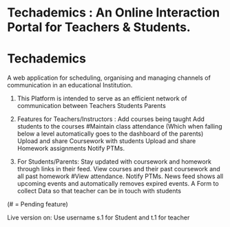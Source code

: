 # Techademics : An Online Interaction Portal for Teachers &amp; Students.
 # Techademics
A web application for scheduling, organising and managing channels of communication in an educational Institution.

1. This Platform is intended to serve as an efficient network of communication between
Teachers
Students
Parents
2. Features for Teachers/Instructors :
Add courses being taught
Add students to the courses
#Maintain class attendance (Which when falling below a level automatically goes to the dashboard of the parents)
Upload and share Coursework with students
Upload and share Homework assignments
Notify PTMs.

3. For Students/Parents:
Stay updated with coursework and homework through links in their feed.
View courses and their past coursework and all past homework
#View attendance.
Notify PTMs.
News feed shows all upcoming events and automatically removes expired events.
A Form to collect Data so that teacher can be in touch with students

(# = Pending feature)

Live version on: 
Use username s.1 for Student and t.1 for teacher

